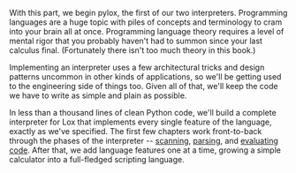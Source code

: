 With this part, we begin pylox, the first of our two interpreters. Programming
languages are a huge topic with piles of concepts and terminology to cram into
your brain all at once. Programming language theory requires a level of mental
rigor that you probably haven't had to summon since your last calculus final.
(Fortunately there isn't too much theory in this book.)

Implementing an interpreter uses a few architectural tricks and design patterns
uncommon in other kinds of applications, so we'll be getting used to the
engineering side of things too. Given all of that, we'll keep the code we have
to write as simple and plain as possible.

In less than a thousand lines of clean Python code, we'll build a complete
interpreter for Lox that implements every single feature of the language,
exactly as we've specified. The first few chapters work front-to-back through
the phases of the interpreter -- [scanning][], [parsing][], and [evaluating
code][]. After that, we add language features one at a time, growing a simple
calculator into a full-fledged scripting language.

[scanning]: scanning.html
[parsing]: parsing-expressions.html
[evaluating code]: evaluating-expressions.html
